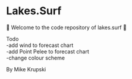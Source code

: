 # Lakes.Surf

🌊 Welcome to the code repository of lakes.surf 🌊  
  
Todo  
-add wind to forecast chart  
-add Point Pelee to forecast chart  
-change colour scheme  
  
  
By Mike Krupski
